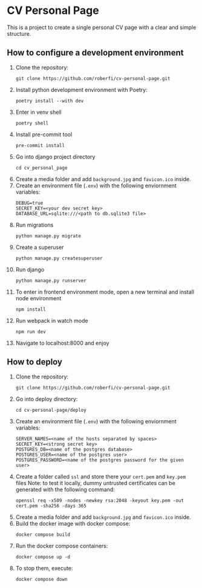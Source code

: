 # CV Personal Page

This is a project to create a single personal CV page with a clear and simple structure.

## How to configure a development environment

1. Clone the repository:
   ```
   git clone https://github.com/roberfi/cv-personal-page.git
   ```
2. Install python development environment with Poetry:
   ```
   poetry install --with dev
   ```
3. Enter in venv shell
   ```
   poetry shell
   ```
4. Install pre-commit tool
   ```
   pre-commit install
   ```
5. Go into django project directory
   ```
   cd cv_personal_page
   ```
6. Create a media folder and add `background.jpg` and `favicon.ico` inside.
7. Create an environment file (`.env`) with the following enviornment variables:
   ```
   DEBUG=true
   SECRET_KEY=<your dev secret key>
   DATABASE_URL=sqlite:///<path to db.sqlite3 file>
   ```
8. Run migrations
   ```
   python manage.py migrate
   ```
9. Create a superuser
   ```
   python manage.py createsuperuser
   ```
10. Run django
    ```
    python manage.py runserver
    ```
11. To enter in frontend environment mode, open a new terminal and install node environment
    ```
    npm install
    ```
12. Run webpack in watch mode
    ```
    npm run dev
    ```
13. Navigate to localhost:8000 and enjoy

## How to deploy

1. Clone the repository:
   ```
   git clone https://github.com/roberfi/cv-personal-page.git
   ```
2. Go into deploy directory:
   ```
   cd cv-personal-page/deploy
   ```
3. Create an environment file (`.env`) with the following enviornment variables:
   ```
   SERVER_NAMES=<name of the hosts separated by spaces>
   SECRET_KEY=<strong secret key>
   POSTGRES_DB=<name of the postgres database>
   POSTGRES_USER=<name of the postgres user>
   POSTGRES_PASSWORD=<name of the postgres password for the given user>
   ```
4. Create a folder called `ssl` and store there your `cert.pem` and `key.pem` files
   Note: to test it locally, dummy untrusted certificates can be generated with the following command:
   ```
   openssl req -x509 -nodes -newkey rsa:2048 -keyout key.pem -out cert.pem -sha256 -days 365
   ```
5. Create a media folder and add `background.jpg` and `favicon.ico` inside.
6. Build the docker image with docker compose:
   ```
   docker compose build
   ```
7. Run the docker compose containers:
   ```
   docker compose up -d
   ```
8. To stop them, execute:
   ```
   docker compose down
   ```
